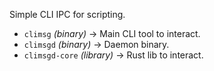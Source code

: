 Simple CLI IPC for scripting.

- `climsg` _(binary)_ -> Main CLI tool to interact.
- `climsgd` _(binary)_ -> Daemon binary.
- `climsgd-core` _(library)_ -> Rust lib to interact.
